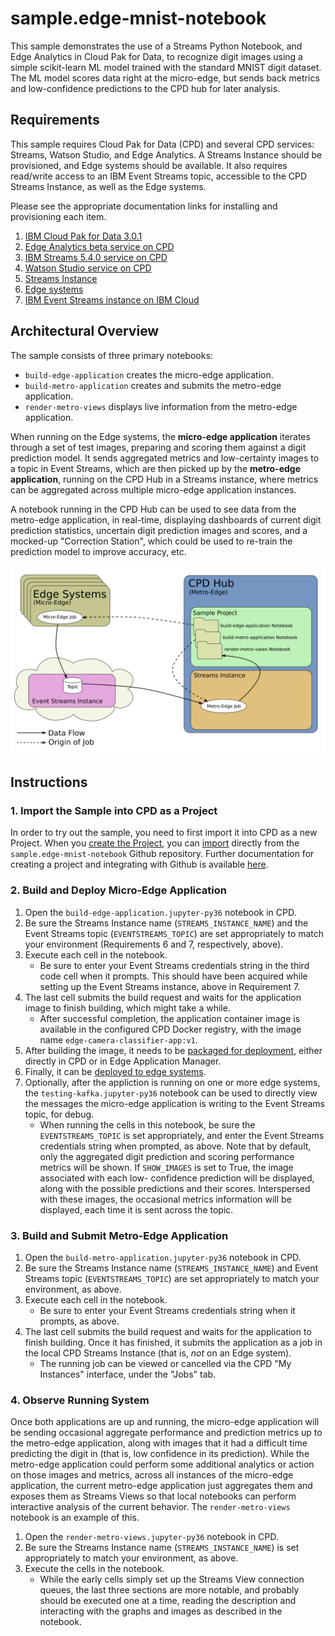 # sample.edge-mnist-notebook

This sample demonstrates the use of a Streams Python Notebook, and Edge Analytics in
Cloud Pak for Data, to recognize digit images using a simple scikit-learn ML
model trained with the standard MNIST digit dataset.  The ML model scores data right at
the micro-edge, but sends back metrics and low-confidence predictions to the CPD hub for
later analysis.

## Requirements

This sample requires Cloud Pak for Data (CPD) and several CPD services: Streams, Watson Studio,
and Edge Analytics.  A Streams Instance should be provisioned, and Edge systems should be
available. It also requires read/write access to an IBM Event Streams topic, accessible
to the CPD Streams Instance, as well as the Edge systems.

Please see the appropriate documentation links for installing and provisioning each item.

1. [IBM Cloud Pak for Data 3.0.1](https://www.ibm.com/support/producthub/icpdata/docs/content/SSQNUZ_current/cpd/install/install.html)
2. [Edge Analytics beta service on CPD](https://www.ibm.com/support/knowledgecenter/SSQNUZ_3.0.1/svc-edge/install.html)
3. [IBM Streams 5.4.0 service on CPD](https://www.ibm.com/support/producthub/icpdata/docs/content/SSQNUZ_current/cpd/svc/streams/install-intro.html)
4. [Watson Studio service on CPD](https://www.ibm.com/support/producthub/icpdata/docs/content/SSQNUZ_current/wsj/install/install-ws.html)
5. [Streams Instance](https://www.ibm.com/support/producthub/icpdata/docs/content/SSQNUZ_current/cpd/svc/streams/provision.html#provision)
6. [Edge systems](https://www.ibm.com/support/knowledgecenter/SSQNUZ_3.0.1/svc-edge/admin.html)
7. [IBM Event Streams instance on IBM Cloud](https://ibmstreams.github.io/streamsx.documentation/docs/edgeanalytics/kafka-options#event-streams-in-ibm-cloud)

## Architectural Overview

The sample consists of three primary notebooks:
- `build-edge-application` creates the micro-edge application.
- `build-metro-application` creates and submits the metro-edge application.
- `render-metro-views` displays live information from the metro-edge application.

When running on the Edge systems, the **micro-edge application** iterates through a set of test images,
preparing and scoring them against a digit prediction model.  It sends aggregated metrics and
low-certainty images to a topic in Event Streams, which are then picked up by the **metro-edge application**,
running on the CPD Hub in a Streams instance, where metrics can be aggregated across multiple micro-edge
application instances.

A notebook running in the CPD Hub can be used to see data from the metro-edge application, in real-time,
displaying dashboards of current digit prediction statistics, uncertain digit prediction images and
scores, and a mocked-up "Correction Station", which could be used to re-train the prediction model
to improve accuracy, etc.

![Application Architecture](arch.png)


## Instructions

### 1. Import the Sample into CPD as a Project

In order to try out the sample, you need to first import it into CPD as a new Project.
When you [create the Project](https://www.ibm.com/support/knowledgecenter/SSQNUZ_3.0.1/wsj/getting-started/projects.html),
you can [import](https://www.ibm.com/support/knowledgecenter/SSQNUZ_3.0.1/wsj/manage-data/import-project.html)
directly from the `sample.edge-mnist-notebook` Github repository.  Further documentation for creating a project and
integrating with Github is available [here](https://www.ibm.com/support/knowledgecenter/SSQNUZ_3.0.1/wsj/manage-data/git-integration.html).

### 2. Build and Deploy Micro-Edge Application
1. Open the `build-edge-application.jupyter-py36` notebook in CPD.
2. Be sure the Streams Instance name (`STREAMS_INSTANCE_NAME`) and the Event Streams topic (`EVENTSTREAMS_TOPIC`) are set
   appropriately to match your environment (Requirements 6 and 7, respectively, above).
3. Execute each cell in the notebook.
   - Be sure to enter your Event Streams credentials string in the third code cell when it prompts.  This should have
     been acquired while setting up the Event Streams instance, above in Requirement 7.
4. The last cell submits the build request and waits for the application image to finish building, which might take a while.
   - After successful completion, the application container image is available in the configured CPD Docker registry, with
     the image name `edge-camera-classifier-app:v1`.
5. After building the image, it needs to be [packaged for deployment](https://www.ibm.com/support/knowledgecenter/SSQNUZ_3.5.0/svc-edge/usage-register-app.html),
   either directly in CPD or in Edge Application Manager.
6. Finally, it can be [deployed to edge systems](https://www.ibm.com/support/knowledgecenter/SSQNUZ_3.5.0/svc-edge/usage-deploy.html).
7. Optionally, after the appliction is running on one or more edge systems, the `testing-kafka.jupyter-py36` notebook
   can be used to directly view the messages the micro-edge application is writing to the Event Streams topic, for debug.
   - When running the cells in this notebook, be sure the `EVENTSTREAMS_TOPIC` is set appropriately, and enter the Event
     Streams credentials string when prompted, as above.  Note that by default, only the aggregated digit prediction and
     scoring performance metrics will be shown.  If `SHOW_IMAGES` is set to True, the image associated with each low-
     confidence prediction will be displayed, along with the possible predictions and their scores.  Interspersed with these
     images, the occasional metrics information will be displayed, each time it is sent across the topic.

### 3. Build and Submit Metro-Edge Application
1. Open the `build-metro-application.jupyter-py36` notebook in CPD.
2. Be sure the Streams Instance name (`STREAMS_INSTANCE_NAME`) and Event Streams topic (`EVENTSTREAMS_TOPIC`) are set
   appropriately to match your environment, as above.
3. Execute each cell in the notebook.
   - Be sure to enter your Event Streams credentials string when it prompts, as above.
4. The last cell submits the build request and waits for the application to finish building.  Once it has finished, it
   submits the application as a job in the local CPD Streams Instance (that is, _not_ on an Edge system).
   - The running job can be viewed or cancelled via the CPD "My Instances" interface, under the "Jobs" tab.

### 4. Observe Running System
Once both applications are up and running, the micro-edge application will be sending occasional aggregate performance
and prediction metrics up to the metro-edge application, along with images that it had a difficult time predicting the digit in
(that is, low confidence in its prediction).  While the metro-edge application could perform some additional analytics or
action on those images and metrics, across all instances of the micro-edge application, the current metro-edge application
just aggregates them and exposes them as Streams Views so that local notebooks can perform interactive analysis of the
current behavior.  The `render-metro-views` notebook is an example of this.
1. Open the `render-metro-views.jupyter-py36` notebook in CPD.
2. Be sure the Streams Instance name (`STREAMS_INSTANCE_NAME`) is set appropriately to match your environment, as above.
3. Execute the cells in the notebook.
   -  While the early cells simply set up the Streams View connection queues, the last three sections are more notable,
      and probably should be executed one at a time, reading the description and interacting with the graphs and images as
      described in the notebook.

